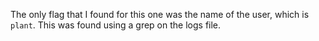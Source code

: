The only flag that I found for this one was the name of the user, which is `plant`.
This was found using a grep on the logs file.
